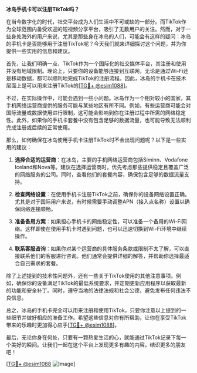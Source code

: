 **冰岛手机卡可以注册TikTok吗？**

在当今数字化的时代，社交平台成为人们生活中不可或缺的一部分。而TikTok作为全球范围内备受欢迎的短视频分享平台，吸引了无数用户的关注。然而，对于一些身处海外的用户来说，尤其是那些身在冰岛的人们，可能会有这样的疑问：冰岛的手机卡是否能够用于注册TikTok呢？今天我们就来详细探讨这个问题，并为你提供一些实用的信息和建议。

首先，让我们明确一点，TikTok作为一个国际化的社交媒体平台，其注册和使用并没有地域限制。理论上，只要你的设备能够连接到互联网，无论是通过Wi-Fi还是移动数据，都可以顺利地完成TikTok的注册流程。因此，冰岛的手机卡在技术层面上是可以用来注册TikTok的[[TG💪+ @esim1088](https://t.me/s/esim1088)]。

不过，在实际操作中，可能会遇到一些小问题。冰岛作为一个相对较小的国家，其手机网络运营商提供的服务可能与某些地区有所不同。例如，有些运营商可能会对国际流量或数据使用进行限制，这可能会影响到你在注册过程中所需的网络稳定性。此外，如果你的手机卡套餐中没有包含足够的数据流量，也可能导致无法顺利完成注册或后续的正常使用。

那么，如何确保在冰岛使用手机卡注册TikTok时不会出现问题呢？以下是一些实用的建议：

1. **选择合适的运营商**：在冰岛，主要的手机网络运营商包括Siminn、Vodafone Iceland和Nova等。建议在选择运营商时，优先考虑那些提供稳定且覆盖广泛的网络服务的公司。同时，查看他们的套餐内容，确保包含足够的数据流量支持。

2. **检查网络设置**：在使用手机卡注册TikTok之前，确保你的设备网络设置正确。尤其是对于国际用户来说，有时候需要手动调整APN（接入点名称）设置以确保网络连接顺畅。

3. **准备备用方案**：如果担心手机卡的网络稳定性，可以准备一个备用的Wi-Fi网络。这样即使在使用手机卡时遇到问题，也可以迅速切换到Wi-Fi环境中继续操作。

4. **联系客服咨询**：如果你对某个运营商的具体服务条款或限制不太了解，可以直接联系他们的客服进行咨询。他们通常会提供详细的解答，并帮助你选择最适合自己需求的套餐。

除了上述提到的技术性问题外，还有一些关于TikTok使用的其他注意事项。例如，确保你的设备满足TikTok的最低系统要求，并定期更新应用程序以获取最新的功能和安全补丁。同时，遵守当地的法律法规和社会公德，避免发布任何违法不良信息。

总之，冰岛的手机卡完全可以用来注册和使用TikTok，只要你注意以上提到的一些细节并做好相应的准备工作。希望这些信息对你有所帮助，让你在享受TikTok带来的乐趣时更加得心应手[[TG💪+ @esim1088](https://t.me/s/esim1088)]。

最后，无论你身在何处，只要有一颗热爱生活的心，就能通过TikTok记录下每一个美好的瞬间。让我们一起在这个平台上发现更多有趣的内容，结识更多的朋友吧！

[[TG💪+ @esim1088](https://t.me/s/esim1088) ![Image](https://i.postimg.cc/4NQfJmqS/Snipaste-2025-05-13-00-14-12.png)]